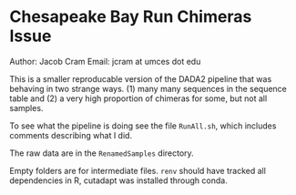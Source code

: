 # Chesapeake Bay Run Chimeras Issue
Author: Jacob Cram
Email: jcram at umces dot edu

This is a smaller reproducable version of the DADA2 pipeline that was behaving in two strange ways. (1) many many sequences in the sequence table and (2) a very high proportion of chimeras for some, but not all samples.

To see what the pipeline is doing see the file `RunAll.sh`, which includes comments describing what I did.


The raw data are in the `RenamedSamples` directory.

Empty folders are for intermediate files. `renv` should have tracked all dependencies in R, cutadapt was installed through conda.

